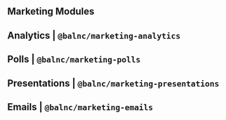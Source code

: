 ## Marketing Modules

## Analytics | `@balnc/marketing-analytics`

## Polls | `@balnc/marketing-polls`

## Presentations | `@balnc/marketing-presentations`

## Emails | `@balnc/marketing-emails`
